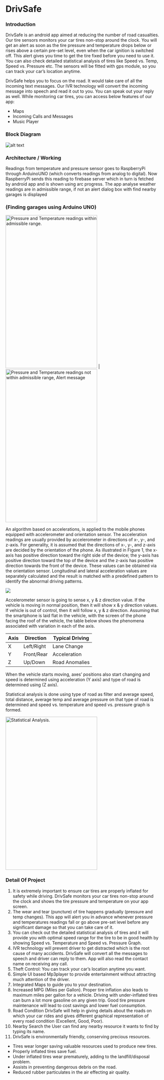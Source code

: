 # DrivSafe

### Introduction

DrivSafe is an android app aimed at reducing the number of road casualties. Our tire sensors monitors your car tires non-stop around the clock.  You will get an alert as soon as the tire pressure and temperature drops below or rises above a certain pre-set level, even when the car ignition is switched off. This alert gives you time to get the tire fixed before you need to use it. You can also check detailed statistical analysis of tires like Speed vs. Temp, Speed vs. Pressure etc.
The sensors will be fitted with gps module, so you can track your car’s location anytime.

DrivSafe helps you to focus on the road. It would take care of all the incoming text messages. Our IVR technology will convert the incoming message into speech and read it out to you. You can speak out your reply as well.
While monitoring car tires, you can access below features of our app:

* Maps
* Incoming Calls and Messages
* Music Player
 
### Block Diagram

![alt text](readme/blockdiagram.png)

### Architecture / Working

Readings from temperature and pressure sensor goes to RaspberryPi through ArduinoUNO (which converts readings from analog to digital). Now RaspberryPi sends this reading to firebase server which in turn is fetched by android app and is shown using arc progress. The app analyse weather readings are in admissible range, if not an alert dialog box with find nearby garages is displayed 
### (Finding garages using Arduino UNO)

<img src="readme/screenshot3.png" width="300" height="500" title="Pressure and Temperature readings within admissible range." /> | <img src="readme/health.jpg" width="300" height="500" title="Pressure and Temperature readings not within admissible range, Alert message" />   


An algorithm based on accelerations, is applied to the mobile phones equipped with accelerometer and orientation sensor. The acceleration readings are usually provided by accelerometer in directions of x-, y-, and z-axis. For generality, it is assumed that the directions of x-, y-, and z-axis are decided by the orientation of the phone. As illustrated in Figure 1, the x-axis has positive direction toward the right side of the device; the y-axis has positive direction toward the top of the device and the z-axis has positive direction towards the front of the device. These values can be obtained via the orientation sensor. Longitudinal and lateral acceleration values are separately calculated and the result is matched with a predefined pattern to identify the abnormal driving patterns.

<img src="readme/screenshot7.png" />

Accelerometer sensor is going to sense x, y & z direction value. If the vehicle is moving in normal position, then it will show x & y direction values. If vehicle is out of control, then it will follow x, y & z direction. Assuming that the smartphone is laid flat in the vehicle, with the screen of the phone facing the roof of the vehicle, the table below shows the phenomena associated with variation in each of the axis.

Axis |	Direction |	Typical Driving
--- | --- | ---
X	 | Left/Right	| Lane Change
Y |	Front/Rear |	Acceleration
Z |	Up/Down |	Road Anomalies


When the vehicle starts moving, axes’ positions also start changing and speed is determined using acceleration (Y axis) and type of road is determined using (Z axis).

Statistical analysis is done using type of road as filter and average speed, total distance, average temp and average pressure on that type of road is determined and speed vs. temperature and speed vs. pressure graph is formed.

<img src="readme/screenshot4.png" width="300" height="500" title="Statistical Analysis." />

### Detail Of Project

1. It is extremely important to ensure car tires are properly inflated for safety while driving. DrivSafe monitors your car tires non-stop around the clock and shows the tire pressure and temperature on your app screen.
2. The wear and tear (puncture) of tire happens gradually (pressure and temp changes). This app will alert you in advance whenever pressure and temperatures readings fall or go above pre-set level before any significant damage so that you can take care of it.
3. You can check out the detailed statistical analysis of tires and it will provide you with optimal speed range for the tire to be in good health by showing Speed vs. Temperature and Speed vs. Pressure Graph.
4. IVR technology will prevent driver to get distracted which is the root cause of many accidents. DrivSafe will convert all the messages to speech and driver can reply to them. App will also read the contact name on receiving any call.
5. Theft Control: You can track your car’s location anytime you want.
6. Simple UI based Mp3player to provide entertainment without attracting much attention of the driver.
7. Integrated Maps to guide you to your destination.
8. Increased MPG (Miles per Gallon). Proper tire inflation also leads to maximum miles per gallon for a vehicle. Driving with under-inflated tires can burn a lot more gasoline on any given trip. Good tire pressure maintenance will lead to cost savings and lower fuel consumption.
9. Road Condition DrivSafe will help in giving details about the roads on which your car rides and gives different graphical representation of every road condition (Excellent, Good, Poor).
10. Nearby Search the User can find any nearby resource it wants to find by typing its name.
11. DrivSafe is environmentally friendly, conserving precious resources.
- Tires wear longer saving valuable resources used to produce new tires.
- Properly inflated tires save fuel.
- Under inflated tires wear prematurely, adding to the landfill/disposal problem. 
- Assists in preventing dangerous debris on the road.
- Reduced rubber particulates in the air effecting air quality.



